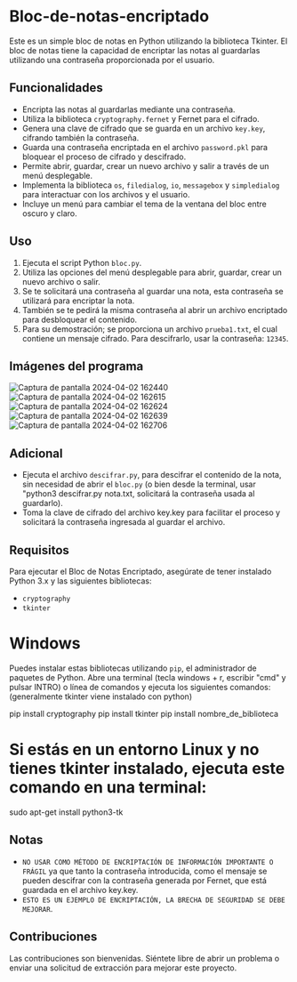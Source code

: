# Bloc-de-notas-encriptado

Este es un simple bloc de notas en Python utilizando la biblioteca Tkinter. El bloc de notas tiene la capacidad de encriptar las notas al guardarlas utilizando una contraseña proporcionada por el usuario.

## Funcionalidades

- Encripta las notas al guardarlas mediante una contraseña.
- Utiliza la biblioteca `cryptography.fernet` y Fernet para el cifrado.
- Genera una clave de cifrado que se guarda en un archivo `key.key`, cifrando también la contraseña.
- Guarda una contraseña encriptada en el archivo `password.pkl` para bloquear el proceso de cifrado y descifrado.
- Permite abrir, guardar, crear un nuevo archivo y salir a través de un menú desplegable.
- Implementa la biblioteca `os`, `filedialog`, `io`, `messagebox` y `simpledialog` para interactuar con los archivos y el usuario.
- Incluye un menú para cambiar el tema de la ventana del bloc entre oscuro y claro.

## Uso

1. Ejecuta el script Python `bloc.py`.
2. Utiliza las opciones del menú desplegable para abrir, guardar, crear un nuevo archivo o salir.
3. Se te solicitará una contraseña al guardar una nota, esta contraseña se utilizará para encriptar la nota.
4. También se te pedirá la misma contraseña al abrir un archivo encriptado para desbloquear el contenido.
5. Para su demostración; se proporciona un archivo `prueba1.txt`, el cual contiene un mensaje cifrado. Para descifrarlo, usar la contraseña: `12345`.

## Imágenes del programa
![Captura de pantalla 2024-04-02 162440](https://github.com/yeeiisi/Bloc-de-notas-encriptado/assets/127243820/91b6479a-486b-4525-b520-51c00257fd88)
![Captura de pantalla 2024-04-02 162615](https://github.com/yeeiisi/Bloc-de-notas-encriptado/assets/127243820/20b10b93-9102-415f-ad2b-8d65f90fde7f)
![Captura de pantalla 2024-04-02 162624](https://github.com/yeeiisi/Bloc-de-notas-encriptado/assets/127243820/e04dac94-47c0-4469-b0ee-15c59a712ebb)
![Captura de pantalla 2024-04-02 162639](https://github.com/yeeiisi/Bloc-de-notas-encriptado/assets/127243820/97e1c1da-b6b5-4012-bdf6-c9a3e8547c20)
![Captura de pantalla 2024-04-02 162706](https://github.com/yeeiisi/Bloc-de-notas-encriptado/assets/127243820/51270132-d8b8-4b4d-a37b-314ca3151b2f)



## Adicional
- Ejecuta el archivo `descifrar.py`, para descifrar el contenido de la nota, sin necesidad de abrir el `bloc.py` (o bien desde la terminal, usar "python3 descifrar.py nota.txt, solicitará la contraseña usada al guardarlo).
- Toma la clave de cifrado del archivo key.key para facilitar el proceso y solicitará la contraseña ingresada al guardar el archivo.

## Requisitos

Para ejecutar el Bloc de Notas Encriptado, asegúrate de tener instalado Python 3.x y las siguientes bibliotecas:

- `cryptography`
- `tkinter`

# Windows
Puedes instalar estas bibliotecas utilizando `pip`, el administrador de paquetes de Python. Abre una terminal (tecla windows + r, escribir "cmd" y pulsar INTRO) o línea de comandos y ejecuta los siguientes comandos:
(generalmente tkinter viene instalado con python)

pip install cryptography
pip install tkinter
pip install nombre_de_biblioteca

# Si estás en un entorno Linux y no tienes tkinter instalado, ejecuta este comando en una terminal:
sudo apt-get install python3-tk

## Notas

- `NO USAR COMO MÉTODO DE ENCRIPTACIÓN DE INFORMACIÓN IMPORTANTE O FRÁGIL` ya que tanto la contraseña introducida, como el mensaje se pueden descifrar con la contraseña generada
  por Fernet, que está guardada en el archivo key.key.
- `ESTO ES UN EJEMPLO DE ENCRIPTACIÓN, LA BRECHA DE SEGURIDAD SE DEBE MEJORAR`.

## Contribuciones

Las contribuciones son bienvenidas. Siéntete libre de abrir un problema o enviar una solicitud de extracción para mejorar este proyecto.

